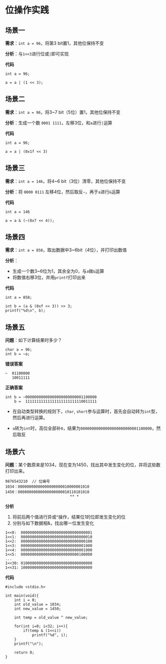# 位操作实践

## 场景一

**需求**：`int a = 96`，将第3 bit置1，其他位保持不变

**分析**：与`1<<3`进行位或`|`即可实现

**代码**

```
int a = 96;

a = a | (1 << 3);
```

## 场景二

**需求**：`int a = 96`，将3~7 bit（5位）置1，其他位保持不变

**分析**：生成一个数 `0001 1111`，左移3位，和`a`进行`|`运算

**代码**

```
int a = 96;

a = a | (0x1f << 3)
```

## 场景三

**需求**：`int a = 146`，将4~6 bit（3位）清零，其他位保持不变

**分析**：将 `0000 0111` 左移4位，然后取反`~`，再于`a`进行`&`运算

**代码**

```
int a = 146

a = a & (~(0x7 << 4));
```

## 场景四

**需求**：`int a = 858`，取出数据中3~6bit（4位），并打印出数值

**分析**：

- 生成一个数3~6位为1，其余全为0，与`a`做`&`运算
- 将数值右移3位，并用`printf`打印出来

**代码**

```
int a = 858;

int b = (a & (0xf << 3)) >> 3;
printf("%d\n", b);
```

## 场景五

**问题**：如下计算结果时多少？

```
char a = 96;
int b = ~a;
```

**错误答案**

```
~  01100000
   10011111
```

**正确答案**

```
int b = ~00000000000000000000000001100000
    b =  11111111111111111111111110011111
```

- 在自动类型转换的规则下，`char`, `short`参与运算时，首先会自动转为`int`型，然后再进行运算。

- `a`转为`int`时，高位全部补`0`，结果为`00000000000000000000000001100000`，然后取反

## 场景六

**问题**：某个数原来是1034，现在变为1450，找出其中发生变化的位，并将这些数打印出来。

```
9876543210  // 位编号
1034：00000000000000000000010000001010
1450：00000000000000000000010110101010
                             ** *
```

**分析**

1. 将前后两个值进行异或^操作，结果位1的位即发生变化的位
2. 分别与如下数据相&，找出哪一位发生变化

```
1<<0:  00000000000000000000000000000001
1<<1:  00000000000000000000000000000010
1<<2:  00000000000000000000000000000100
1<<3:  00000000000000000000000000001000
1<<4:  00000000000000000000000000001000
1<<5:  00000000000000000000000000100000
...
1<<30: 01000000000000000000000000000000
1<<31: 10000000000000000000000000000000
```

**代码**

```
#include <stdio.h>

int main(void){
    int i = 0;
    int old_value = 1034;
    int new_value = 1450;

    int temp = old_value ^ new_value;

    for(int i=0; i<32; i++){
        if(temp & (1<<i))
            printf("%d", i);
    }
    printf("\n");

    return 0;
}
```
